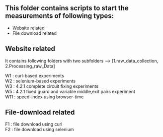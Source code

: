 This folder contains scripts to start the measurements of following types:
--------------------------------------------------------------------------
- Website related
- File download related


Website related
---------------
It contains following folders with two subfolders --> [1.raw_data_collection, 2.Processing_raw_Data] 

W1 : curl-based experiments  
W2 : selenium-based experiments  
W3 : 4.2.1 complete circuit fixing experiments  
W5 : 4.2.1 fixed guard and variable middle,exit pairs experiment  
W11 : speed-index using browser-time   

File-download related
---------------------
F1 : file download using curl  
F2 : file download using selenium  

